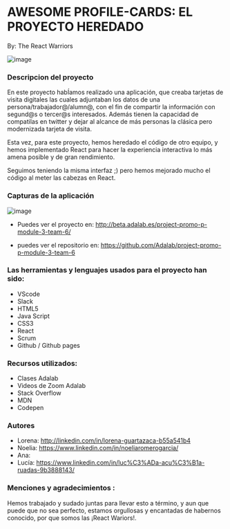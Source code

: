 # AWESOME PROFILE-CARDS: EL PROYECTO HEREDADO
By: The React Warriors

![image](https://user-images.githubusercontent.com/94449849/166510282-7151eced-12a5-47fa-a29c-d121dcf0952e.png)

### Descripcion del proyecto
En este proyecto habÍamos realizado una aplicación, que creaba tarjetas de visita digitales las cuales adjuntaban los datos de una persona/trabajador@/alumn@, con el fin de compartir la información con segund@s o tercer@s interesados. Además tienen la capacidad de compatilas en twitter y dejar al alcance de más personas la clásica pero modernizada tarjeta de visita.

Esta vez, para este proyecto, hemos heredado el código de otro equipo, y hemos implementado React para hacer la experiencia interactiva lo más amena posible y de gran rendimiento.

Seguimos teniendo la misma interfaz ;) pero hemos mejorado mucho el código al meter las cabezas en React. 

### Capturas de la aplicación
![image](https://user-images.githubusercontent.com/94449849/166514800-4e44aad7-cb60-4e6b-a011-0878c7e11ba2.png)



- Puedes ver el proyecto en: http://beta.adalab.es/project-promo-p-module-3-team-6/

- puedes ver el repositorio en: https://github.com/Adalab/project-promo-p-module-3-team-6

### Las herramientas y lenguajes usados para el proyecto han sido:

- VScode
- Slack
- HTML5
- Java Script
- CSS3
- React
- Scrum
- Github / Github pages

### Recursos utilizados:

- Clases Adalab
- Videos de Zoom Adalab
- Stack Overflow
- MDN
- Codepen

### Autores

- Lorena: http://linkedin.com/in/lorena-guartazaca-b55a541b4
- Noelia: https://www.linkedin.com/in/noeliaromerogarcia/
- Ana:
- Lucía: https://www.linkedin.com/in/luc%C3%ADa-acu%C3%B1a-ruadas-9b3888143/

### Menciones y agradecimientos : 
Hemos trabajado y sudado juntas para llevar esto a término, y aun que puede que no sea perfecto, estamos orgullosas y encantadas de habernos conocido, por que somos las ¡React Wariors!. 
